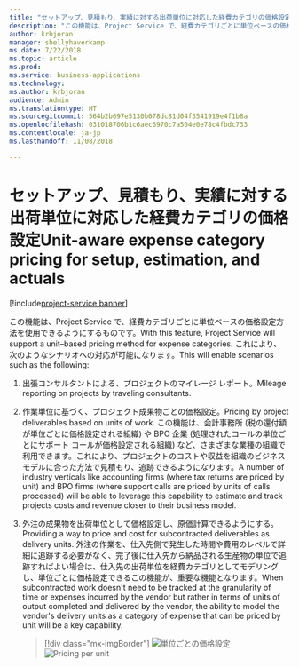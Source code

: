 ```yaml
---
title: "セットアップ、見積もり、実績に対する出荷単位に対応した経費カテゴリの価格設定"
description: "この機能は、Project Service で、経費カテゴリごとに単位ベースの価格設定方法を使用できるようにするものです。"
author: krbjoran
manager: shellyhaverkamp
ms.date: 7/22/2018
ms.topic: article
ms.prod: 
ms.service: business-applications
ms.technology: 
ms.author: krbjoran
audience: Admin
ms.translationtype: HT
ms.sourcegitcommit: 564b2b697e5130b078dc81d04f3541919e4f1b8a
ms.openlocfilehash: 031018706b1c6aec6970c7a504e0e78c4fbdc733
ms.contentlocale: ja-jp
ms.lasthandoff: 11/08/2018

---
```

#  <a name="unit-aware-expense-category-pricing-for-setup-estimation-and-actuals"></a><span data-ttu-id="2dd1e-103">セットアップ、見積もり、実績に対する出荷単位に対応した経費カテゴリの価格設定</span><span class="sxs-lookup"><span data-stu-id="2dd1e-103">Unit-aware expense category pricing for setup, estimation, and actuals</span></span> 

[!include[project-service banner](../../../includes/project-service.md)]




<span data-ttu-id="2dd1e-104">この機能は、Project Service で、経費カテゴリごとに単位ベースの価格設定方法を使用できるようにするものです。</span><span class="sxs-lookup"><span data-stu-id="2dd1e-104">With this feature, Project Service will support a unit–based pricing method for expense categories.</span></span> <span data-ttu-id="2dd1e-105">これにより、次のようなシナリオへの対応が可能になります。</span><span class="sxs-lookup"><span data-stu-id="2dd1e-105">This will enable scenarios such as the following:</span></span>

1.  <span data-ttu-id="2dd1e-106">出張コンサルタントによる、プロジェクトのマイレージ レポート。</span><span class="sxs-lookup"><span data-stu-id="2dd1e-106">Mileage reporting on projects by traveling consultants.</span></span>

2.  <span data-ttu-id="2dd1e-107">作業単位に基づく、プロジェクト成果物ごとの価格設定。</span><span class="sxs-lookup"><span data-stu-id="2dd1e-107">Pricing by project deliverables based on units of work.</span></span> <span data-ttu-id="2dd1e-108">この機能は、会計事務所 (税の還付額が単位ごとに価格設定される組織) や BPO 企業 (処理されたコールの単位ごとにサポート コールが価格設定される組織) など、さまざまな業種の組織で利用できます。これにより、プロジェクトのコストや収益を組織のビジネス モデルに合った方法で見積もり、追跡できるようになります。</span><span class="sxs-lookup"><span data-stu-id="2dd1e-108">A number of industry verticals like accounting firms (where tax returns are priced by unit) and BPO firms (where support calls are priced by units of calls processed) will be able to leverage this capability to estimate and track projects costs and revenue closer to their business model.</span></span>

3.  <span data-ttu-id="2dd1e-109">外注の成果物を出荷単位として価格設定し、原価計算できるようにする。</span><span class="sxs-lookup"><span data-stu-id="2dd1e-109">Providing a way to price and cost for subcontracted deliverables as delivery units.</span></span> <span data-ttu-id="2dd1e-110">外注の作業を、仕入先側で発生した時間や費用のレベルで詳細に追跡する必要がなく、完了後に仕入先から納品される生産物の単位で追跡すればよい場合は、仕入先の出荷単位を経費カテゴリとしてモデリングし、単位ごとに価格設定できるこの機能が、重要な機能となります。</span><span class="sxs-lookup"><span data-stu-id="2dd1e-110">When subcontracted work doesn't need to be tracked at the granularity of time or expenses incurred by the vendor but rather in terms of units of output completed and delivered by the vendor, the ability to model the vendor's delivery units as a category of expense that can be priced by unit will be a key capability.</span></span>

    > [!div class="mx-imgBorder"]
    > <span data-ttu-id="2dd1e-111">![単位ごとの価格設定](media/unit-aware-expense-category-pricing-setup-estimation-actuals-1.png "単位ごとの価格設定")</span><span class="sxs-lookup"><span data-stu-id="2dd1e-111">![Pricing per unit](media/unit-aware-expense-category-pricing-setup-estimation-actuals-1.png "Pricing per unit")</span></span>
    
<!-- Picture 4 -->


